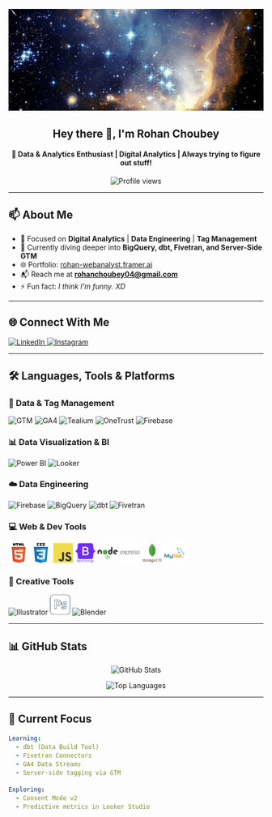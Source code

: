 <!-- Profile GIF Banner -->
<p align="center">
  <img src="https://raw.githubusercontent.com/Rohan99201/Rohan99201/main/rohan.gif" alt="Banner" />
</p>

<h2 align="center">Hey there 👋, I'm Rohan Choubey</h2>
<h4 align="center">🚀 Data & Analytics Enthusiast | Digital Analytics | Always trying to figure out stuff!</h4>

<p align="center">
  <img src="https://komarev.com/ghpvc/?username=Rohan99201&label=Profile%20views&color=129e00&style=plastic" alt="Profile views" />
</p>

---

## 📫 About Me

- 🎯 Focused on **Digital Analytics** | **Data Engineering** | **Tag Management**
- 🧠 Currently diving deeper into **BigQuery, dbt, Fivetran, and Server-Side GTM**
- 🌐 Portfolio: [rohan-webanalyst.framer.ai](https://rohan-webanalyst.framer.ai/)
- 📬 Reach me at **rohanchoubey04@gmail.com**
- ⚡ Fun fact: *I think I’m funny. XD*

---

## 🌐 Connect With Me

<p align="left">
  <a href="https://www.linkedin.com/in/rohan-choubey/" target="_blank">
    <img src="https://cdn.jsdelivr.net/npm/simple-icons@3.0.1/icons/linkedin.svg" alt="LinkedIn" height="30" width="40"/>
  </a>
  <a href="https://instagram.com/rohannn_04" target="_blank">
    <img src="https://cdn.jsdelivr.net/npm/simple-icons@3.0.1/icons/instagram.svg" alt="Instagram" height="30" width="40"/>
  </a>
</p>

---

## 🛠️ Languages, Tools & Platforms

### 🧩 Data & Tag Management
<p>
  <img src="https://toppng.com/uploads/preview/tag-manager-google-tag-manager-logo-11562938788z1xj4xxirj.png" alt="GTM" width="40" />
  <img src="https://www.vectorlogo.zone/logos/google_analytics/google_analytics-icon.svg" alt="GA4" width="40" />
  <img src="https://cdn.brandfetch.io/idqkGt3nZE/theme/dark/logo.svg?c=1dxbfHSJFAPEGdCLU4o5B" alt="Tealium" width="40"/>
  <img src="https://logotyp.us/file/onetrust.svg" alt="OneTrust" width="40"/>
  <img src="https://www.vectorlogo.zone/logos/firebase/firebase-icon.svg" alt="Firebase" width="40"/>
</p>

### 📊 Data Visualization & BI
<p>
  <img src="https://datatako.com/wp-content/uploads/2024/02/power-bi-vector-logo.png" alt="Power BI" width="40"/>
  <img src="https://www.marceldigital.com/media/0yncqj5k/looker-studio-logo-2.png?rmode=max&width=400&height=358" alt="Looker" width="40"/>
</p>

### ☁️ Data Engineering
<p>
  <img src="https://www.vectorlogo.zone/logos/firebase/firebase-icon.svg" alt="Firebase" width="40"/>
  <img src="https://www.vectorlogo.zone/logos/google_bigquery/google_bigquery-icon.svg" alt="BigQuery" width="40"/>
  <img src="https://avatars.githubusercontent.com/u/36340142?s=200&v=4" alt="dbt" width="40"/>
  <img src="https://avatars.githubusercontent.com/u/37969967?s=200&v=4" alt="Fivetran" width="40"/>
</p>

### 💻 Web & Dev Tools
<p>
  <img src="https://raw.githubusercontent.com/devicons/devicon/master/icons/html5/html5-original-wordmark.svg" alt="html5" width="40"/>
  <img src="https://raw.githubusercontent.com/devicons/devicon/master/icons/css3/css3-original-wordmark.svg" alt="css3" width="40"/>
  <img src="https://raw.githubusercontent.com/devicons/devicon/master/icons/javascript/javascript-original.svg" alt="js" width="40"/>
  <img src="https://raw.githubusercontent.com/devicons/devicon/master/icons/bootstrap/bootstrap-plain-wordmark.svg" alt="bootstrap" width="40"/>
  <img src="https://raw.githubusercontent.com/devicons/devicon/master/icons/nodejs/nodejs-original-wordmark.svg" alt="nodejs" width="40"/>
  <img src="https://raw.githubusercontent.com/devicons/devicon/master/icons/express/express-original-wordmark.svg" alt="express" width="40"/>
  <img src="https://raw.githubusercontent.com/devicons/devicon/master/icons/mongodb/mongodb-original-wordmark.svg" alt="mongodb" width="40"/>
  <img src="https://raw.githubusercontent.com/devicons/devicon/master/icons/mysql/mysql-original-wordmark.svg" alt="mysql" width="40"/>
</p>

### 🎨 Creative Tools
<p>
  <img src="https://www.vectorlogo.zone/logos/adobe_illustrator/adobe_illustrator-icon.svg" alt="Illustrator" width="40"/>
  <img src="https://raw.githubusercontent.com/devicons/devicon/master/icons/photoshop/photoshop-line.svg" alt="Photoshop" width="40"/>
  <img src="https://download.blender.org/branding/community/blender_community_badge_white.svg" alt="Blender" width="40"/>
</p>

---

## 📊 GitHub Stats

<p align="center">
  <img src="https://github-readme-stats.vercel.app/api?username=Rohan99201&show_icons=true&theme=radical" alt="GitHub Stats" />
</p>
<p align="center">
  <img src="https://github-readme-stats.vercel.app/api/top-langs/?username=Rohan99201&layout=compact&theme=radical" alt="Top Languages" />
</p>

---

## 🔭 Current Focus

```yaml
Learning:
  - dbt (Data Build Tool)
  - Fivetran Connectors
  - GA4 Data Streams
  - Server-side tagging via GTM

Exploring:
  - Consent Mode v2
  - Predictive metrics in Looker Studio
